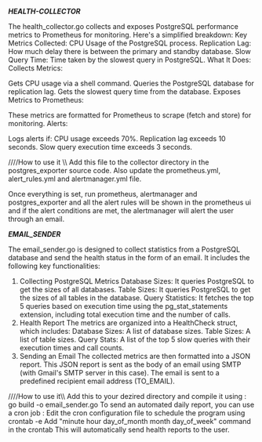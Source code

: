  *****HEALTH-COLLECTOR*****  

The health_collector.go collects and exposes PostgreSQL performance metrics to Prometheus for monitoring. Here's a simplified breakdown:
Key Metrics Collected:
CPU Usage of the PostgreSQL process.
Replication Lag: How much delay there is between the primary and standby database.
Slow Query Time: Time taken by the slowest query in PostgreSQL.
What It Does:
Collects Metrics:

Gets CPU usage via a shell command.
Queries the PostgreSQL database for replication lag.
Gets the slowest query time from the database.
Exposes Metrics to Prometheus:

These metrics are formatted for Prometheus to scrape (fetch and store) for monitoring.
Alerts:

Logs alerts if:
CPU usage exceeds 70%.
Replication lag exceeds 10 seconds.
Slow query execution time exceeds 3 seconds.

////How to use it \\\\
Add this file to the collector directory in the postgres_exporter source code.
Also update the prometheus.yml, alert_rules.yml and alertmanager.yml file.

Once everything is set, run prometheus, alertmanager and postgres_exporter and all the alert rules will be shown in the prometheus ui and if the 
alert conditions are met, the alertmanager will alert the user through an email.

*****EMAIL_SENDER*****

The email_sender.go is designed to collect statistics from a PostgreSQL database and send the health status in the form of an email. 
It includes the following key functionalities:

1. Collecting PostgreSQL Metrics
Database Sizes: It queries PostgreSQL to get the sizes of all databases.
Table Sizes: It queries PostgreSQL to get the sizes of all tables in the database.
Query Statistics: It fetches the top 5 queries based on execution time using the pg_stat_statements extension, including total execution time and the number of calls.
2. Health Report
The metrics are organized into a HealthCheck struct, which includes:
Database Sizes: A list of database sizes.
Table Sizes: A list of table sizes.
Query Stats: A list of the top 5 slow queries with their execution times and call counts.
3. Sending an Email
The collected metrics are then formatted into a JSON report.
This JSON report is sent as the body of an email using SMTP (with Gmail's SMTP server in this case).
The email is sent to a predefined recipient email address (TO_EMAIL).

////How to use it\\\\
Add this to your dezired directory and compile it using :  go build -o email_sender.go
To send an automated daily report, you can use a cron job : Edit the cron configuration file to schedule the program using crontab -e
Add "minute hour day_of_month month day_of_week" command in the crontab
This will automatically send health reports to the user.


